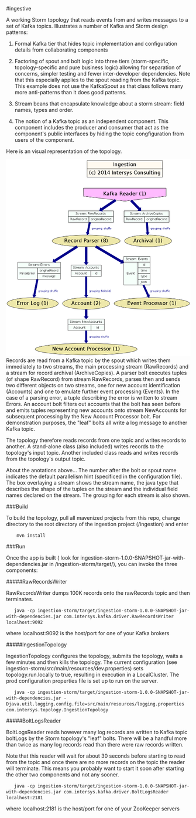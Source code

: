 #ingestive

A working Storm topology that reads events from and writes messages to a set of Kafka topics.  Illustrates a number of Kafka and Storm design patterns:

1) Formal Kafka tier that hides topic implementation and configuration details from collaborating components

2) Factoring of spout and bolt logic into three tiers (storm-specific, topology-specific and pure business logic) allowing for separation of concerns, simpler testing and fewer inter-developer dependencies.  Note that this especially applies to the spout reading from the Kafka topic.  This example does not use the KafkaSpout as that class follows many more anti-patterns than it does good patterns.

3) Stream beans that encapsulate knowledge about a storm stream: field names, types and order. 

4) The notion of a Kafka topic as an independent component.  This component includes the producer and consumer that act as the component's public interfaces by hiding the topic congfiguration from users of the component.

Here is an visual representation of the topology.

![topology](https://github.com/IntersysConsulting/ingestive/blob/master/ingestion-storm/IngestionTopology.png) 
Records are read from a Kafka topic by the spout which writes them immediately to two streams, the main processing stream (RawRecords) and a stream for record archival (ArchiveCopies).  A parser bolt executes tuples (of shape RawRecord) from stream RawRecords, parses then and sends two different objects on two streams, one for new account identification (Accounts) and one to emulate further event processing (Events).  In the case of a parsing error, a tuple describing the error is written to stream Errors.   An account bolt filters out accounts that the bolt has seen before and emits tuples representing new accounts onto stream NewAccounts for subsequent processing by the New Account Processor bolt.  For demonstration purposes, the "leaf" bolts all write a log message to another Kafka topic.

The topology therefore reads records from one topic and writes records to another.  A stand-alone class (also included) writes records to the topology's input topic.  Another included class reads and writes records from the topology's output topic.

About the anotations above... The number after the bolt or spout name indicates the default parallelism hint (specificed in the configuration file).  The box overlaying a stream shows the stream name, the java type that describes the shape of the tuples on the stream and the individual field names declared on the stream.  The grouping for each stream is also shown.

###Build

To build the topology, pull all mavenized projects from this repo, change directory to the root directory of the ingestion project (/ingestion) and enter
```
    mvn install
```

###Run

Once the app is built ( look for ingestion-storm-1.0.0-SNAPSHOT-jar-with-dependencies.jar in /ingestion-storm/target/), you can invoke the three components:

#####RawRecordsWriter

RawRecordsWriter dumps 100K records onto the rawRecords topic and then terminates.
```
   java -cp ingestion-storm/target/ingestion-storm-1.0.0-SNAPSHOT-jar-with-dependencies.jar com.intersys.kafka.driver.RawRecordsWriter localhost:9092
```
where localhost:9092 is the host/port for one of your Kafka brokers

#####IngestionTopology

IngestionTopology configures the topology, submits the topology, waits a few minutes and then kills the topology.  The current configuration (see ingestion-storm/src/main/resources/dev.properties) sets topology.run.locally to true, resulting in execution in a LocalCluster.  The prod configuration properties file is set up to run on the server.
```
   java -cp ingestion-storm/target/ingestion-storm-1.0.0-SNAPSHOT-jar-with-dependencies.jar -Djava.util.logging.config.file=src/main/resources/logging.properties com.intersys.topology.IngestionTopology 
```

#####BoltLogsReader

BoltLogsReader reads however many log records are written to Kafka topic boltLogs by the Storm topology's "leaf" bolts.  There will be a handful more than twice as many log records read than there were raw records written.  

Note that this reader will wait for about 30 seconds before starting to read from the topic and once there are no more records on the topic the reader will terminate.  This means you probably want to start it soon after starting the other two components and not any sooner. 
```
   java -cp ingestion-storm/target/ingestion-storm-1.0.0-SNAPSHOT-jar-with-dependencies.jar com.intersys.kafka.driver.BoltLogsReader localhost:2181
```
where localhost:2181 is the host/port for one of your ZooKeeper servers

